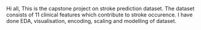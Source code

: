 Hi all, This is the capstone project on stroke prediction dataset. The dataset consists of 11 clinical features which contribute to stroke occurence. I have done EDA, visualisation, encoding, scaling and modelling of dataset. 

